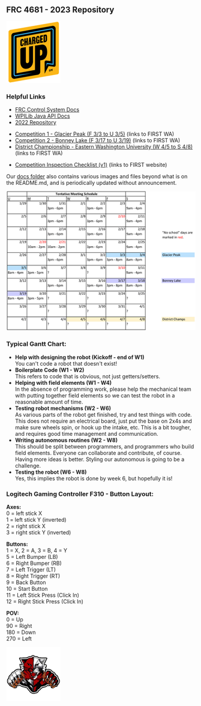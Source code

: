 ## FRC 4681 - 2023 Repository

![FIRST Charged Up Logo](/docs/transparentfrc23_144.png)

### Helpful Links
* [FRC Control System Docs](https://docs.wpilib.org/en/stable/index.html)  
* [WPILib Java API Docs](https://github.wpilib.org/allwpilib/docs/release/java/index.html)  
* [2022 Repository](https://github.com/amhsrobotics4681/2022-Folder)

- [Competition 1 - Glacier Peak (F 3/3 to U 3/5)](https://firstwa.org/first-robotics-competition/game-and-season/glacier-peak-frc-event/) (links to FIRST WA)
- [Competition 2 - Bonney Lake (F 3/17 to U 3/19)](https://firstwa.org/first-robotics-competition/game-and-season/bonney-lake-frc-event/) (links to FIRST WA)
- [District Championship - Eastern Washington University (W 4/5 to S 4/8)](https://firstwa.org/first-robotics-competition/game-and-season/pnw-district-championship-frc-event/) (links to FIRST WA)

* [Competition Inspection Checklist (v1)](https://firstfrc.blob.core.windows.net/frc2023/Manual/2023-inspection-checklist.pdf) (links to FIRST website)

Our [docs folder](/docs/) also contains various images and files beyond what is on the README.md, and is periodically updated without announcement.

![Tentative Meeting Schedule, normally T 3-6, R 3-6, S 10-4](/docs/tentative_robotics_schedule.png)

### Typical Gantt Chart:
 * **Help with designing the robot (Kickoff - end of W1)**  
 You can't code a robot that doesn't exist!
 * **Boilerplate Code (W1 - W2)**  
  This refers to code that is obvious, not just getters/setters.
 * **Helping with field elements (W1 - W4)**  
 In the absence of programming work, please help the mechanical team with putting together field elements so we can test the robot in a reasonable amount of time.
 * **Testing robot mechanisms (W2 - W6)**  
 As various parts of the robot get finished, try and test things with code. This does not require an electrical board, just put the base on 2x4s and make sure wheels spin, or hook up the intake, etc. This is a bit tougher, and requires good time management and communication.
 * **Writing autonomous routines (W2 - W8)**  
 This should be split between programmers, and programmers who build field elements. Everyone can collaborate and contribute, of course. Having more ideas is better. Styling our autonomous is going to be a challenge.
 * **Testing the robot (W6 - W8)**  
 Yes, this implies the robot is done by week 6, but hopefully it is!

### Logitech Gaming Controller F310 - Button Layout:

**Axes:**  
0 = left stick X  
1 = left stick Y (inverted)  
2 = right stick X  
3 = right stick Y (inverted)  
 
**Buttons:**  
1 = X, 2 = A, 3 = B, 4 = Y  
5 = Left Bumper (LB)  
6 = Right Bumper (RB)  
7 = Left Trigger (LT)  
8 = Right Trigger (RT)  
9 = Back Button  
10 = Start Button  
11 = Left Stick Press (Click In)  
12 = Right Stick Press (Click In)  

**POV:**  
0 = Up  
90 = Right  
180 = Down  
270 = Left

![FRC 4681 RoboCat](/docs/transparentrobocat_144.png)
